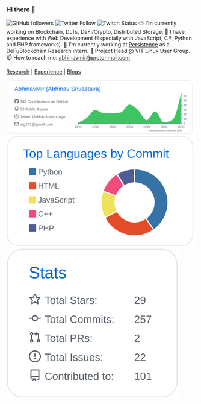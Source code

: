 ### Hi there 👋
![GitHub followers](https://img.shields.io/github/followers/abhinavmir?style=social) ![Twitter Follow](https://img.shields.io/twitter/follow/abhinavmir?style=social) ![Twitch Status](https://img.shields.io/twitch/status/abhinavmir?style=social)
⛅️ I’m currently working on Blockchain, DLTs, DeFi/Crypto, Distributed Storage.
🎈 I have experience with Web Development (Especially with JavaScript, C#, Python and PHP frameworks).
📂 I’m currently working at <a href="https://persistence.one">Persistence</a> as a DeFi/Blockchain Research intern.
🐧 Project Head @ VIT Linux User Group.
📫 How to reach me: abhinavmir@protonmail.com 

[Research](https://www.researchgate.net/profile/Abhinav_Srivastava34) | [Experience](https://abhinavmir.netlify.app/experience/) | [Blogs](medium.com/@abhinavmir)

[![](./profile-summary-card-output/github/0-profile-details.svg)](https://github.com/vn7n24fzkq/github-profile-summary-cards)
[![](./profile-summary-card-output/github/2-most-commit-language.svg)](https://github.com/vn7n24fzkq/github-profile-summary-cards)
[![](./profile-summary-card-output/github/3-stats.svg)](https://github.com/vn7n24fzkq/github-profile-summary-cards)

